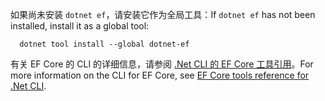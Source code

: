 <span data-ttu-id="ab63a-101">如果尚未安装 `dotnet ef`，请安装它作为全局工具：</span><span class="sxs-lookup"><span data-stu-id="ab63a-101">If `dotnet ef` has not been installed, install it as a global tool:</span></span>

```dotnetcli
  dotnet tool install --global dotnet-ef
```

<span data-ttu-id="ab63a-102">有关 EF Core 的 CLI 的详细信息，请参阅 [.Net CLI 的 EF Core 工具引用](/ef/core/miscellaneous/cli/dotnet)。</span><span class="sxs-lookup"><span data-stu-id="ab63a-102">For more information on the CLI for EF Core, see [EF Core tools reference for .Net CLI](/ef/core/miscellaneous/cli/dotnet).</span></span>